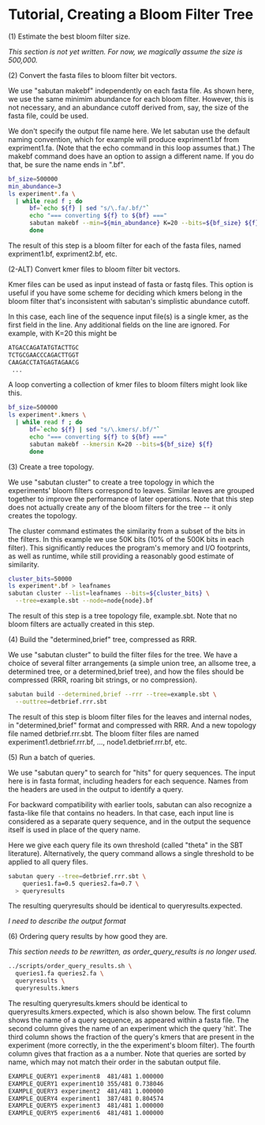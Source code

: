 # Tutorial, Creating a Bloom Filter Tree

(1) Estimate the best bloom filter size.

_This section is not yet written. For now, we magically assume the size is
500,000._

(2) Convert the fasta files to bloom filter bit vectors.

We use "sabutan makebf" independently on each fasta file. As shown here, we
use the same minimim abundance for each bloom filter. However, this is not
necessary, and an abundance cutoff derived from, say, the size of the fasta
file, could be used.

We don't specify the output file name here. We let sabutan use the default
naming convention, which for example will produce expriment1.bf from
expriment1.fa. (Note that the echo command in this loop assumes that.) The
makebf command does have an option to assign a different name. If you do that,
be sure the name ends in ".bf".

```bash  
bf_size=500000
min_abundance=3
ls experiment*.fa \
  | while read f ; do
      bf=`echo ${f} | sed "s/\.fa/.bf/"`
      echo "=== converting ${f} to ${bf} ==="
      sabutan makebf --min=${min_abundance} K=20 --bits=${bf_size} ${f}
      done
```

The result of this step is a bloom filter for each of the fasta files, named
expriment1.bf, expriment2.bf, etc.

(2-ALT) Convert kmer files to bloom filter bit vectors.

Kmer files can be used as input instead of fasta or fastq files. This option is
useful if you have some scheme for deciding which kmers belong in the bloom
filter that's inconsistent with sabutan's simplistic abundance cutoff.

In this case, each line of the sequence input file(s) is a single kmer, as the
first field in the line. Any additional fields on the line are ignored. For
example, with K=20 this might be
```bash  
ATGACCAGATATGTACTTGC
TCTGCGAACCCAGACTTGGT
CAAGACCTATGAGTAGAACG
 ...
```

A loop converting a collection of kmer files to bloom filters might look like
this.

```bash  
bf_size=500000
ls experiment*.kmers \
  | while read f ; do
      bf=`echo ${f} | sed "s/\.kmers/.bf/"`
      echo "=== converting ${f} to ${bf} ==="
      sabutan makebf --kmersin K=20 --bits=${bf_size} ${f}
      done
```

(3) Create a tree topology.

We use "sabutan cluster" to create a tree topology in which the experiments'
bloom filters correspond to leaves. Similar leaves are grouped together to
improve the performance of later operations. Note that this step does not
actually create any of the bloom filters for the tree -- it only creates the
topology.

The cluster command estimates the similarity from a subset of the bits in the
filters. In this example we use 50K bits (10% of the 500K bits in each filter).
This significantly reduces the program's memory and I/O footprints, as well as
runtime, while still providing a reasonably good estimate of similarity.

```bash  
cluster_bits=50000
ls experiment*.bf > leafnames
sabutan cluster --list=leafnames --bits=${cluster_bits} \
  --tree=example.sbt --node=node{node}.bf
```

The result of this step is a tree topology file, example.sbt. Note that no
bloom filters are actually created in this step.

(4) Build the "determined,brief" tree, compressed as RRR.

We use "sabutan cluster" to build the filter files for the tree. We have a
choice of several filter arrangements (a simple union tree, an allsome tree,
a determined tree, or a determined,brief tree), and how the files should be
compressed (RRR, roaring bit strings, or no compression).

```bash  
sabutan build --determined,brief --rrr --tree=example.sbt \
  --outtree=detbrief.rrr.sbt
```

The result of this step is bloom filter files for the leaves and internal
nodes, in "determined,brief" format and compressed with RRR. And a new topology
file named detbrief.rrr.sbt. The bloom filter files are named
experiment1.detbrief.rrr.bf, ..., node1.detbrief.rrr.bf, etc.

(5) Run a batch of queries.

We use "sabutan query" to search for "hits" for query sequences. The input here
is in fasta format, including headers for each sequence. Names from the headers
are used in the output to identify a query.

For backward compatibility with earlier tools, sabutan can also recognize a
fasta-like file that contains no headers. In that case, each input line is
considered as a separate query sequence, and in the output the sequence itself
is used in place of the query name.

Here we give each query file its own threshold (called "theta" in the SBT
literature). Alternatively, the query command allows a single threshold to be
applied to all query files.

```bash  
sabutan query --tree=detbrief.rrr.sbt \
    queries1.fa=0.5 queries2.fa=0.7 \
  > queryresults
```

The resulting queryresults should be identical to queryresults.expected.

_I need to describe the output format_

(6) Ordering query results by how good they are.

_This section needs to be rewritten, as order_query_results is no longer
used._

```bash  
../scripts/order_query_results.sh \
  queries1.fa queries2.fa \
  queryresults \
  queryresults.kmers
```

The resulting queryresults.kmers should be identical to
queryresults.kmers.expected, which is also shown below. The first column shows
the name of a query sequence, as appeared within a fasta file. The second
column gives the name of an experiment which the query 'hit'. The third column
shows the fraction of the query's kmers that are present in the experiment
(more correctly, in the the experiment's bloom filter). The fourth column gives
that fraction as a a number. Note that queries are sorted by name, which may
not match their order in the sabutan output file.

```bash  
EXAMPLE_QUERY1 experiment8  481/481 1.000000
EXAMPLE_QUERY1 experiment10 355/481 0.738046
EXAMPLE_QUERY3 experiment2  481/481 1.000000
EXAMPLE_QUERY4 experiment1  387/481 0.804574
EXAMPLE_QUERY5 experiment3  481/481 1.000000
EXAMPLE_QUERY5 experiment6  481/481 1.000000
```


